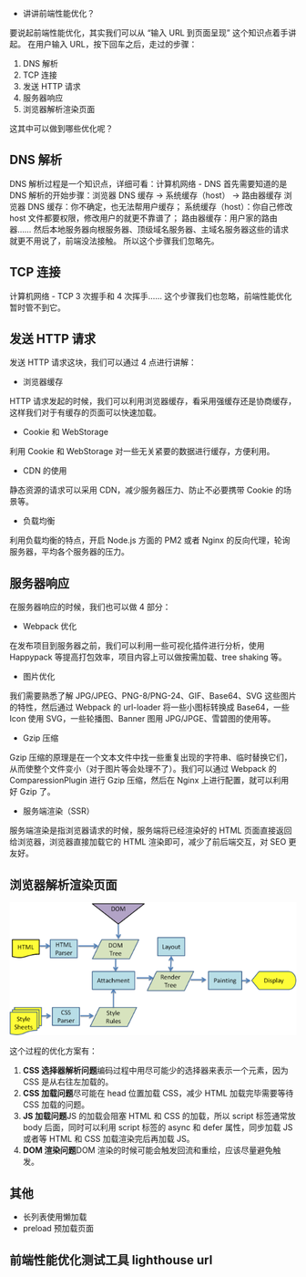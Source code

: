 * 讲讲前端性能优化？

要说起前端性能优化，其实我们可以从 “输入 URL 到页面呈现” 这个知识点着手讲起。
在用户输入 URL，按下回车之后，走过的步骤：

1. DNS 解析
2. TCP 连接
3. 发送 HTTP 请求
4. 服务器响应
5. 浏览器解析渲染页面

这其中可以做到哪些优化呢？

## DNS 解析

DNS 解析过程是一个知识点，详细可看：计算机网络 - DNS
首先需要知道的是 DNS 解析的开始步骤：浏览器 DNS 缓存 -> 系统缓存（host） -> 路由器缓存
浏览器 DNS 缓存：你不确定，也无法帮用户缓存；
系统缓存（host）：你自己修改 host 文件都要权限，修改用户的就更不靠谱了；
路由器缓存：用户家的路由器……
然后本地服务器向根服务器、顶级域名服务器、主域名服务器这些的请求就更不用说了，前端没法接触。
所以这个步骤我们忽略先。

## TCP 连接

计算机网络 - TCP 3 次握手和 4 次挥手……
这个步骤我们也忽略，前端性能优化暂时管不到它。

## 发送 HTTP 请求

发送 HTTP 请求这块，我们可以通过 4 点进行讲解：

* 浏览器缓存

HTTP 请求发起的时候，我们可以利用浏览器缓存，看采用强缓存还是协商缓存，这样我们对于有缓存的页面可以快速加载。

* Cookie 和 WebStorage

利用 Cookie 和 WebStorage 对一些无关紧要的数据进行缓存，方便利用。

* CDN 的使用

静态资源的请求可以采用 CDN，减少服务器压力、防止不必要携带 Cookie 的场景等。

* 负载均衡

利用负载均衡的特点，开启 Node.js 方面的 PM2 或者 Nginx 的反向代理，轮询服务器，平均各个服务器的压力。

## 服务器响应

在服务器响应的时候，我们也可以做 4 部分：

* Webpack 优化

在发布项目到服务器之前，我们可以利用一些可视化插件进行分析，使用 Happypack 等提高打包效率，项目内容上可以做按需加载、tree shaking 等。

* 图片优化

我们需要熟悉了解 JPG/JPEG、PNG-8/PNG-24、GIF、Base64、SVG 这些图片的特性，然后通过 Webpack 的 url-loader 将一些小图标转换成 Base64，一些 Icon 使用 SVG，一些轮播图、Banner 图用 JPG/JPGE、雪碧图的使用等。

* Gzip 压缩

Gzip 压缩的原理是在一个文本文件中找一些重复出现的字符串、临时替换它们，从而使整个文件变小（对于图片等会处理不了）。我们可以通过 Webpack 的 ComparessionPlugin 进行 Gzip 压缩，然后在 Nginx 上进行配置，就可以利用好 Gzip 了。

* 服务端渲染（SSR）

服务端渲染是指浏览器请求的时候，服务端将已经渲染好的 HTML 页面直接返回给浏览器，浏览器直接加载它的 HTML 渲染即可，减少了前后端交互，对 SEO 更友好。

## 浏览器解析渲染页面

![浏览器渲染过程](./img/浏览器渲染过程.png)

这个过程的优化方案有：

1. **CSS 选择器解析问题**编码过程中用尽可能少的选择器来表示一个元素，因为 CSS 是从右往左加载的。
2. **CSS 加载问题**尽可能在 head 位置加载 CSS，减少 HTML 加载完毕需要等待 CSS 加载的问题。
3. **JS 加载问题**JS 的加载会阻塞 HTML 和 CSS 的加载，所以 script 标签通常放 body 后面，同时可以利用 script 标签的 async 和 defer 属性，同步加载 JS 或者等 HTML 和 CSS 加载渲染完后再加载 JS。
4. **DOM 渲染问题**DOM 渲染的时候可能会触发回流和重绘，应该尽量避免触发。

## 其他

+ 长列表使用懒加载
+ preload 预加载页面


## 前端性能优化测试工具 lighthouse url